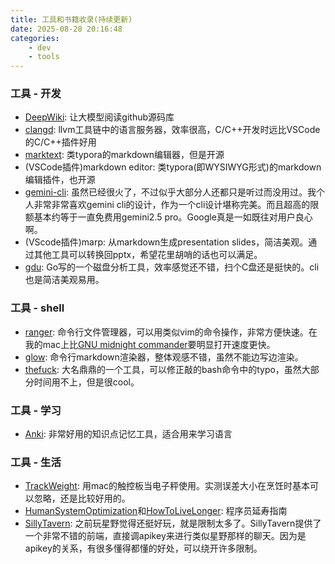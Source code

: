 ```yaml
---
title: 工具和书籍收录(持续更新)
date: 2025-08-28 20:16:48
categories:
    - dev
    - tools
---
```


### 工具 - 开发
* [DeepWiki](https://deepwiki.com): 让大模型阅读github源码库
* [clangd](https://clangd.llvm.org/): llvm工具链中的语言服务器，效率很高，C/C++开发时远比VSCode的C/C++插件好用
* [marktext](https://github.com/marktext/marktext): 类typora的markdown编辑器，但是开源
* (VSCode插件)markdown editor: 类typora(即WYSIWYG形式)的markdown编辑插件，也开源
* [gemini-cli](https://github.com/google-gemini/gemini-cli): 虽然已经很火了，不过似乎大部分人还都只是听过而没用过。我个人非常非常喜欢gemini cli的设计，作为一个cli设计堪称完美。而且超高的限额基本约等于一直免费用gemini2.5 pro。Google真是一如既往对用户良心啊。
* (VScode插件)marp: 从markdown生成presentation slides，简洁美观。通过其他工具可以转换回pptx，希望花里胡哨的话也可以满足。
* [gdu](https://github.com/dundee/gdu): Go写的一个磁盘分析工具，效率感觉还不错，扫个C盘还是挺快的。cli也是简洁美观易用。

### 工具 - shell
* [ranger](https://github.com/ranger/ranger): 命令行文件管理器，可以用类似vim的命令操作，非常方便快速。在我的mac上比[GNU midnight commander](https://github.com/MidnightCommander/mc)要明显打开速度更快。
* [glow](https://github.com/charmbracelet/glow): 命令行markdown渲染器，整体观感不错，虽然不能边写边渲染。
* [thefuck](https://github.com/nvbn/thefuck): 大名鼎鼎的一个工具，可以修正敲的bash命令中的typo，虽然大部分时间用不上，但是很cool。

### 工具 - 学习
* [Anki](https://apps.ankiweb.net/): 非常好用的知识点记忆工具，适合用来学习语言

### 工具 - 生活
* [TrackWeight](https://github.com/KrishKrosh/TrackWeight): 用mac的触控板当电子秤使用。实测误差大小在烹饪时基本可以忽略，还是比较好用的。
* [HumanSystemOptimization](https://github.com/zijie0/HumanSystemOptimization)和[HowToLiveLonger](https://github.com/geekan/HowToLiveLonger): 程序员延寿指南
* [SillyTavern](https://github.com/SillyTavern/SillyTavern): 之前玩星野觉得还挺好玩，就是限制太多了。SillyTavern提供了一个非常不错的前端，直接调apikey来进行类似星野那样的聊天。因为是apikey的关系，有很多懂得都懂的好处，可以绕开许多限制。
